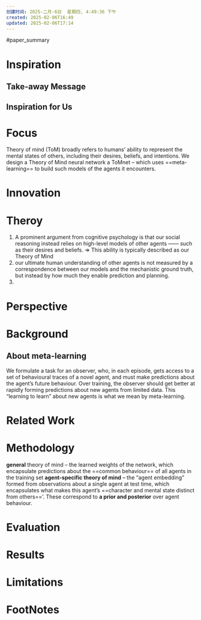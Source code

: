```yaml
---
创建时间: 2025-二月-6日  星期四, 4:49:36 下午
created: 2025-02-06T16:49
updated: 2025-02-06T17:14
---
```

#paper_summary 

# Inspiration
## Take-away Message
## Inspiration for Us
# Focus
Theory of mind (ToM) broadly refers to humans’ ability to represent the mental states of others, including their desires, beliefs, and intentions. 
We design a Theory of Mind neural network a ToMnet – which uses ==meta-learning== to build such models of the agents it encounters.

# Innovation
# Theroy
1. A prominent argument from cognitive psychology is that our social reasoning instead relies on high-level models of other agents —— such as their desires and beliefs. $\Longrightarrow$ This ability is typically described as our Theory of Mind
2. our ultimate human understanding of other agents is not measured by a correspondence between our models and the mechanistic ground truth, but instead by how much they enable prediction and planning.
3. 
# Perspective
# Background
## About meta-learning
We formulate a task for an observer, who, in each episode, gets access to a set of behavioural traces of a novel agent, and must make predictions about the agent’s future behaviour. Over training, the observer should get better at rapidly forming predictions about new agents from limited data. This “learning to learn” about new agents is what we mean by meta-learning.

# Related Work
# Methodology
**general** theory of mind – the learned weights of the network, which encapsulate predictions about the ==common behaviour== of all agents in the training set
**agent-specific theory of mind** – the “agent embedding” formed from observations about a single agent at test time, which encapsulates what makes this agent’s ==character and mental state distinct from others==’. 
These correspond to **a prior and posterior** over agent behaviour.



# Evaluation
# Results
# Limitations
# FootNotes
